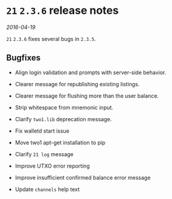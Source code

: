 # `21` `2.3.6` release notes

*2016-04-19*

`21` `2.3.6` fixes several bugs in `2.3.5`.

## Bugfixes

* Align login validation and prompts with server-side behavior.

* Clearer message for republishing existing listings.

* Clearer message for flushing more than the user balance.

* Strip whitespace from mnemonic input.

* Clarify `two1.lib` deprecation message.

* Fix walletd start issue

* Move two1 apt-get installation to pip

* Clarify `21 log` message

* Improve UTXO error reporting

* Improve insufficient confirmed balance error message

* Update `channels` help text

